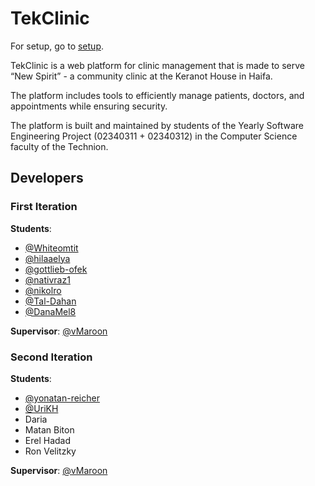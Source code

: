 # TekClinic

For setup, go to [setup](docs/setup.md).

TekClinic is a web platform for clinic management that is made to serve “New Spirit” - a community clinic at the Keranot
House in Haifa.

The platform includes tools to efficiently manage patients, doctors, and appointments while ensuring security.

The platform is built and maintained by students of the Yearly Software Engineering Project (02340311 + 02340312) in the
Computer Science faculty of the Technion.

## Developers

### First Iteration

**Students**:

- [@Whiteomtit](https://github.com/Whiteomtit)
- [@hilaaelya](https://github.com/hilaaelya)
- [@gottlieb-ofek](https://github.com/gottlieb-ofek)
- [@nativraz1](https://github.com/nativraz1)
- [@nikolro](https://github.com/nikolro)
- [@Tal-Dahan](https://github.com/Tal-Dahan)
- [@DanaMel8](https://github.com/DanaMel8)

**Supervisor**:
[@vMaroon](https://github.com/vMaroon)

### Second Iteration

**Students**:

- [@yonatan-reicher](https://github.com/yonatan-reicher)
- [@UriKH](https://github.com/UriKH)
- Daria
- Matan Biton
- Erel Hadad
- Ron Velitzky

**Supervisor**:
[@vMaroon](https://github.com/vMaroon)
